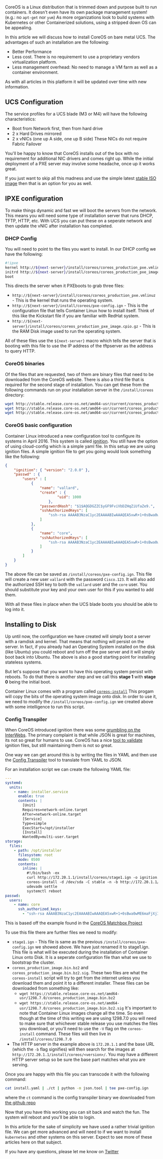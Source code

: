 CoreOS is a Linux distribution that is trimmed down and purpose built to run containers.  It doesn't even have its own package management system! (e.g.: no ```apt-get``` nor ```yum```) As more organizations look to build systems with Kubernetes or other Containerized solutions, using a stripped down OS can be appealing.  

In this article we will discuss how to install CoreOS on bare metal UCS.  The advantages of such an installation are the following:

* Better Performance
* Less cost.  There is no requirement to use a proprietary vendors virtualization platform.
* Less management overhead:  No need to manage a VM farm as well as a container environment.  

As with all articles in this platform it will be updated over time with new information.  

## UCS Configuration
The service profiles for a UCS blade (M3 or M4) will have the following characteristics:

* Boot from Network first, then from hard drive
* 2 x Hard Drives mirrored
* 2 x vNICs (one up A side, one up B side) These NICs do not require Fabric Failover

You'll be happy to know that CoreOS installs out of the box with no requirement for additional NIC drivers and comes right up.  While the initial deployment of a PXE server may involve some headache, once up it works great.  

If you just want to skip all this madness and use the simple latest [stable ISO image](https://stable.release.core-os.net/amd64-usr/current/coreos_production_iso_image.iso) then that is an option for you as well.  

## IPXE configuration

To make things dynamic and fast we will boot the servers from the network.  This means you will need some type of installation server that runs DHCP, TFTP, HTTP, etc.  With UCS you can put these on a seperate network and then update the vNIC after installation has completed.  

### DHCP Config
You will need to point to the files you want to install.  In our DHCP config we have the following:

```bash
#!ipxe
kernel http://${next-server}/install/coreos/coreos_production_pxe.vmlinuz coreos.config.url=http://${next-server}/install/coreos/pxe-config.ign coreos.first_boot=1
initrd http://${next-server}/install/coreos/coreos_production_pxe_image.cpio.gz
boot
```

This directs the server when it PXEboots to grab three files: 

*  ```http://${next-server}/install/coreos/coreos_production_pxe.vmlinuz``` - This is the kernel that runs the operating system.
*  ```http://${next-server}/install/coreos/pxe-config.ign``` - This is the configuration file that tells Container Linux how to install itself.  Think of this like the Kickstart file if you are familiar with RedHat system.
* ```http://${next-server}/install/coreos/coreos_production_pxe_image.cpio.gz``` - This is the RAM Disk image used to run the operating system.

All of these files use the ```${next-server}``` macro which tells the server that is booting with this file to use the IP address of the tftpserver as the address to query HTTP. 

### CoreOS binaries

Of the files that are requested, two of them are binary files that need to be downloaded from the CoreOS website.  There is also a third file that is required for the second stage of installation.  You can get these from the following commands run on your installation server in the ```/install/coreos``` directory:

```bash
wget http://stable.release.core-os.net/amd64-usr/current/coreos_production_openstack_image.img.bz2
wget http://stable.release.core-os.net/amd64-usr/current/coreos_production_pxe.vmlinuz
wget http://stable.release.core-os.net/amd64-usr/current/coreos_production_pxe_image.cpio.gz
```

### CoreOS basic configuration

Container Linux introduced a new configuration tool to configure its systems in April 2016.  This system is called [ignition](https://coreos.com/ignition/docs/0.14.0/what-is-ignition.html).  You still have the option of using cloud-config which is a simple yaml file.  In this setup we are using ignition files.  A simple ignition file to get you going would look something like the following:

```json
{
    "ignition": { "version": "2.0.0" },
    "passwd" : {
        "users" : [
            {
                "name": "vallard",
                "create" : {
                        "uid": 1000
                    },
                "passwordHash": "$1$AQGDGZZC$yGF9FviVbDZHqZiUfaZe9.",
                "sshAuthorizedKeys": [
                    "ssh-rsa AAAAB3NzaC1yc2EAAAABIwAAAQEA5xwR+1+0sBwa0wME6maFjXjIdxUS9taPOgpf1c1EJUgZENDUUOdOabDbEZ6w/xLvx7vHtYDMMTzbyKif9O5hfgQ4RXNjMIMhu+PgShfCsUCFyhMF+cKZNeg2fUZn83r9oWWcFfL31Qh8PMe3yHV30fmBUwpqdCiUCrLznefVwsIlBcnr0DaScU2TdfY73sFR69K6bBJ80GYryaQi2v2s7cjZl2sDMuv5tDNmiOZCxtDJpRS4oaILnRh0gPQaYem0Hl2AGsETsYzqbXsvKkKd96hUtKmoDQ/voHaqFvB6/don12BFQDkTtCGqOCkga7JIGWhAdZbD3+owvOPaPAvK7Q=="
                ]
            },
            {
                "name": "core",
                "sshAuthorizedKeys": [
                    "ssh-rsa AAAAB3NzaC1yc2EAAAABIwAAAQEA5xwR+1+0sBwa0wME6maFjXjIdxUS9taPOgpf1c1EJUgZENDUUOdOabDbEZ6w/xLvx7vHtYDMMTzbyKif9O5hfgQ4RXNjMIMhu+PgShfCsUCFyhMF+cKZNeg2fUZn83r9oWWcFfL31Qh8PMe3yHV30fmBUwpqdCiUCrLznefVwsIlBcnr0DaScU2TdfY73sFR69K6bBJ80GYryaQi2v2s7cjZl2sDMuv5tDNmiOZCxtDJpRS4oaILnRh0gPQaYem0Hl2AGsETsYzqbXsvKkKd96hUtKmoDQ/voHaqFvB6/don12BFQDkTtCGqOCkga7JIGWhAdZbD3+owvOPaPAvK7Q=="
                ]
            }
        ]
    }
}
```
The above file can be saved as ```/install/coreos/pxe-config.ign```.  This file will create a new user ```vallard``` with the password ```Cisco.123```.  It will also add the authorized SSH key to both the ```vallard``` user and the ```core``` user.  You should substitute your key and your own user for this if you wanted to add them.  

With all these files in place when the UCS blade boots you should be able to log into it.

## Installing to Disk

Up until now, the configuration we have created will simply boot a server with a ramdisk and kernel.  That means that nothing will persist on the server.  In fact, if you already had an Operating System installed on the disk (like Ubuntu) you could reboot and turn off the pxe server and it will simply boot back into Ubuntu.  The above is also a good starting point for installing stateless systems.  

But let's suppose that you want to have this operating system persist with reboots.  To do that there is another step and we call this __stage 1__ with __stage 0__ being the initial boot.  

Container Linux comes with a program called [```coreos-install```](https://coreos.com/os/docs/latest/installing-to-disk.html)  This progam will copy the bits of the operating system image onto disk.  In order to use it, we need to modify the ```/install/coreos/pxe-config.ign``` we created above with some intelligence to run this script.  

### Config Transpiler

When CoreOS introduced ignition there was some [grumbling on the InterWebs](https://news.ycombinator.com/item?id=11484196).  The primary complaint is that while JSON is great for machines, its not so great for humans to use.  CoreOS has a nice [tool to validate](https://coreos.com/validate) ignition files, but still maintaining them is not so great.  

One way we can get around this is by writing the files in YAML and then use the [Config Transpiler](https://github.com/coreos/container-linux-config-transpiler/blob/master/doc/getting-started.md) tool to translate from YAML to JSON.  

For an installation script we can create the following YAML file: 

```yaml
---
systemd:
  units:
    - name: installer.service
      enable: true
      contents: |
        [Unit]
        Requires=network-online.target
        After=network-online.target
        [Service]
        Type=simple
        ExecStart=/opt/installer
        [Install]
        WantedBy=multi-user.target
storage:
  files:
    - path: /opt/installer
      filesystem: root
      mode: 0500
      contents:
        inline: |
          #!/bin/bash -ex
          curl http://172.20.1.1/install/coreos/stage1.ign -o ignition.json
          coreos-install -d /dev/sda -C stable -n -b http://172.20.1.1/install/coreos -i ignition.json
          udevadm settle
          systemctl reboot
passwd:
  users:
    - name: core
      ssh_authorized_keys:
        - "ssh-rsa AAAAB3NzaC1yc2EAAAABIwAAAQEA5xwR+1+0sBwa0wME6maFjXjIdxUS9taPOgpf1c1EJUgZENDUUOdOabDbEZ6w/xLvx7vHtYDMMTzbyKif9O5hfgQ4RXNjMIMhu+PgShfCsUCFyhMF+cKZNeg2fUZn83r9oWWcFfL31Qh8PMe3yHV30fmBUwpqdCiUCrLznefVwsIlBcnr0DaScU2TdfY73sFR69K6bBJ80GYryaQi2v2s7cjZl2sDMuv5tDNmiOZCxtDJpRS4oaILnRh0gPQaYem0Hl2AGsETsYzqbXsvKkKd96hUtKmoDQ/voHaqFvB6/don12BFQDkTtCGqOCkga7JIGWhAdZbD3+owvOPaPAvK7Q=="
```
This is based off the example found in the [CoreOS Matchbox Project](https://github.com/coreos/matchbox/blob/master/examples/ignition/install-reboot.yaml)

To use this file there are further files we need to modify: 

* ```stage1.ign``` - This file is same as the previous ```/install/coreos/pxe-config.ign``` we showed above.  We have just renamed it to stage1.ign.  This file is what will be executed during the installation of Container Linux onto Disk.  It is a seperate configuration file than what we use to bootstrap the cluster.  
* ```coreos_production_image.bin.bz2``` and ```coreos_production_image.bin.bz2.sig```.  These two files are what the ```coreos-install``` script will try to get from the internet unless you download them and point it to a different installer.  These files can be downloaded from something like:
	* ```wget https://stable.release.core-os.net/amd64-usr/1298.7.0/coreos_production_image.bin.bz2```
	* ```wget https://stable.release.core-os.net/amd64-usr/1298.7.0/coreos_production_image.bin.bz2.sig```
It's important to note that Container Linux images change all the time.  So even though at the time of this writing we are using 1298.7.0 you will need to make sure that whichever stable release you use matches the files you download, or you'll need to use the ```-V``` flag on the ```coreos-install``` command.  These files will then live in ```/install/coreos/1298.7.0```
* The HTTP server in the example above is ```172.20.1.1``` and the base URL (which the ```-b``` flag signifies) will then search for the images at ```http://172.20.1.1/install/coreos/<version>/```.  You may have a different HTTP server setup so be sure the base part matches what you are serving.  

Once you are happy with this file you can transcode it with the following command:

```bash
cat install.yaml | ./ct | python -m json.tool | tee pxe-config.ign
```
where the ```ct``` command is the config transpiler binary we downloaded from [the github repo](https://github.com/coreos/container-linux-config-transpiler/releases) 

Now that you have this working you can sit back and watch the fun.  The system will reboot and you'll be able to login.  

In this article for the sake of simplicity we have used a rather trivial ignition file.  We can get more advanced and will need to if we want to install ```kubernetes``` and other systems on this server.  Expect to see more of these articles here on that subject.  

If you have any questions, please let me know on [Twitter](https://twitter.com/vallard)
